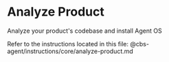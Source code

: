 # Analyze Product

Analyze your product's codebase and install Agent OS

Refer to the instructions located in this file:
@cbs-agent/instructions/core/analyze-product.md
